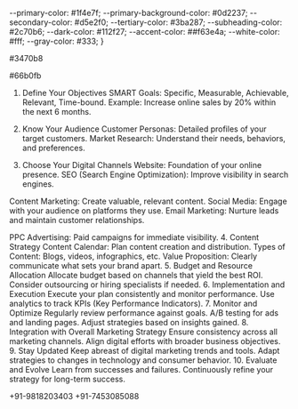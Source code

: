 

--primary-color: #1f4e7f;
  --primary-background-color: #0d2237;
  --secondary-color: #d5e2f0;
  --tertiary-color: #3ba287;
  --subheading-color: #2c70b6;
  --dark-color: #112f27;
  --accent-color: ##f63e4a;
  --white-color: #fff;
  --gray-color: #333;
}



#3470b8


#66b0fb



1. Define Your Objectives
    SMART Goals: Specific, Measurable, Achievable, Relevant, Time-bound.
    Example: Increase online sales by 20% within the next 6 months.


2. Know Your Audience
    Customer Personas: Detailed profiles of your target customers.
    Market Research: Understand their needs, behaviors, and preferences.

3. Choose Your Digital Channels
    Website: Foundation of your online presence.
    SEO (Search Engine Optimization): Improve visibility in search engines.

Content Marketing: Create valuable, relevant content.
    Social Media: Engage with your audience on platforms they use.
    Email Marketing: Nurture leads and maintain customer relationships.

  PPC Advertising: Paid campaigns for immediate visibility.
4. Content Strategy
    Content Calendar: Plan content creation and distribution.
    Types of Content: Blogs, videos, infographics, etc.
    Value Proposition: Clearly communicate what sets your brand apart.
5. Budget and Resource Allocation
    Allocate budget based on channels that yield the best ROI.
    Consider outsourcing or hiring specialists if needed.
6. Implementation and Execution
    Execute your plan consistently and monitor performance.
    Use analytics to track KPIs (Key Performance Indicators).
7. Monitor and Optimize
    Regularly review performance against goals.
    A/B testing for ads and landing pages.
    Adjust strategies based on insights gained.
8. Integration with Overall Marketing Strategy
    Ensure consistency across all marketing channels.
    Align digital efforts with broader business objectives.
9. Stay Updated
    Keep abreast of digital marketing trends and tools.
    Adapt strategies to changes in technology and consumer behavior.
10. Evaluate and Evolve
      Learn from successes and failures.
      Continuously refine your strategy for long-term success.


+91-9818203403
+91-7453085088